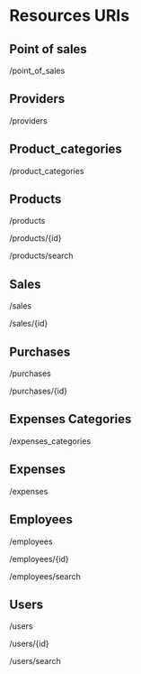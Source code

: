 # Resources URIs

## Point of sales

/point_of_sales

## Providers

/providers

## Product_categories

/product_categories

## Products

/products

/products/{id}

/products/search

## Sales

/sales

/sales/{id}

## Purchases

/purchases

/purchases/{id}

## Expenses Categories

/expenses_categories

## Expenses

/expenses

## Employees

/employees

/employees/{id}

/employees/search

## Users

/users

/users/{id}

/users/search
